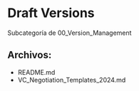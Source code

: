 # Draft Versions

Subcategoría de 00_Version_Management

## Archivos:

- README.md
- VC_Negotiation_Templates_2024.md
